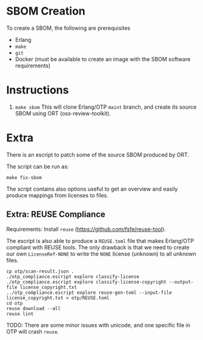 <!--
SPDX-FileCopyrightText: 2025 Erlang/OTP and its contributors

SPDX-License-Identifier: Apache-2.0
-->

# SBOM Creation

To create a SBOM, the following are prerequisites

- Erlang
- `make`
- `git`
- Docker (must be available to create an image with the SBOM software requirements)

# Instructions

1. `make sbom`
   This will clone Erlang/OTP `maint` branch, and create its source SBOM using ORT (oss-review-toolkit).

# Extra

There is an escript to patch some of the source SBOM produced by ORT.

The script can be run as:

``` shell
make fix-sbom
```

The script contains also options useful to get an overview and
easily produce mappings from licenses to files.

## Extra: REUSE Compliance

Requirements: Install `reuse` (https://github.com/fsfe/reuse-tool).

The escript is also able to produce a `REUSE.toml` file
that makes Erlang/OTP compliant with REUSE tools. The only drawback
is that we need to create our own `LicenseRef-NONE` to write the
`NONE` license (unknown) to all unknown files.

``` shell
cp otp/scan-result.json .
./otp_compliance.escript explore classify-license
./otp_compliance.escript explore classify-license-copyright --output-file license_copyright.txt
../otp_compliance.escript explore reuse-gen-toml --input-file license_copyright.txt > otp/REUSE.toml
cd otp
reuse download --all
reuse lint
```

TODO: There are some minor issues with unicode, and one specific file in OTP will crash `reuse`.
